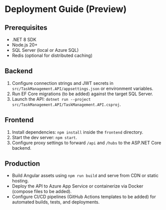 # Deployment Guide (Preview)

## Prerequisites

- .NET 8 SDK
- Node.js 20+
- SQL Server (local or Azure SQL)
- Redis (optional for distributed caching)

## Backend

1. Configure connection strings and JWT secrets in `src/TaskManagement.API/appsettings.json` or environment variables.
2. Run EF Core migrations (to be added) against the target SQL Server.
3. Launch the API: `dotnet run --project src/TaskManagement.API/TaskManagement.API.csproj`.

## Frontend

1. Install dependencies: `npm install` inside the `frontend` directory.
2. Start the dev server: `npm start`.
3. Configure proxy settings to forward `/api` and `/hubs` to the ASP.NET Core backend.

## Production

- Build Angular assets using `npm run build` and serve from CDN or static hosting.
- Deploy the API to Azure App Service or containerize via Docker (compose files to be added).
- Configure CI/CD pipelines (GitHub Actions templates to be added) for automated builds, tests, and deployments.
